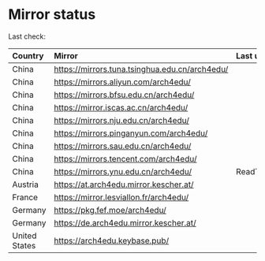<script src="./time.js"></script>
# Mirror status
Last check: <script type="text/javascript">localize(1667356025.8532648);</script>

|Country|Mirror|Last update|
|:------|:-----|:----------|
|China|https://mirrors.tuna.tsinghua.edu.cn/arch4edu/|<script type="text/javascript">localize(1667328756);</script>|
|China|https://mirrors.aliyun.com/arch4edu/|<script type="text/javascript">localize(1667285728);</script>|
|China|https://mirrors.bfsu.edu.cn/arch4edu/|<script type="text/javascript">localize(1667328756);</script>|
|China|https://mirror.iscas.ac.cn/arch4edu/|<script type="text/javascript">localize(1667328756);</script>|
|China|https://mirrors.nju.edu.cn/arch4edu/|<script type="text/javascript">localize(1667285728);</script>|
|China|https://mirrors.pinganyun.com/arch4edu/|<script type="text/javascript">localize(1667328756);</script>|
|China|https://mirrors.sau.edu.cn/arch4edu/|<script type="text/javascript">localize(1650446957);</script>|
|China|https://mirrors.tencent.com/arch4edu/|<script type="text/javascript">localize(1667285728);</script>|
|China|https://mirrors.ynu.edu.cn/arch4edu/|ReadTimeout|
|Austria|https://at.arch4edu.mirror.kescher.at/|<script type="text/javascript">localize(1667328756);</script>|
|France|https://mirror.lesviallon.fr/arch4edu/|<script type="text/javascript">localize(1667328756);</script>|
|Germany|https://pkg.fef.moe/arch4edu/|<script type="text/javascript">localize(1667328756);</script>|
|Germany|https://de.arch4edu.mirror.kescher.at/|<script type="text/javascript">localize(1667328756);</script>|
|United States|https://arch4edu.keybase.pub/|<script type="text/javascript">localize(1667241908);</script>|

<script src="./tablefilter/tablefilter.js"></script>
<script src="./table.js"></script>